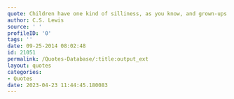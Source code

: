 ```yaml
---
quote: Children have one kind of silliness, as you know, and grown-ups have another kind.
author: C.S. Lewis
source: ' '
profileID: '0'
tags: ''
date: 09-25-2014 08:02:48
id: 21051
permalink: /Quotes-Database/:title:output_ext
layout: quotes
categories:
- Quotes
date: 2023-04-23 11:44:45.180083
---
```

